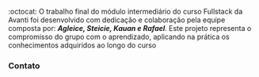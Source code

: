 :octocat: O trabalho final do módulo intermediário do curso Fullstack da Avanti foi desenvolvido com dedicação e colaboração pela equipe composta por:
***Agleice, Steicie, Kauan e Rafael***. 
Este projeto representa o compromisso do grupo com o aprendizado, aplicando na prática os conhecimentos adquiridos ao longo do curso

<h3>Contato</h3>

